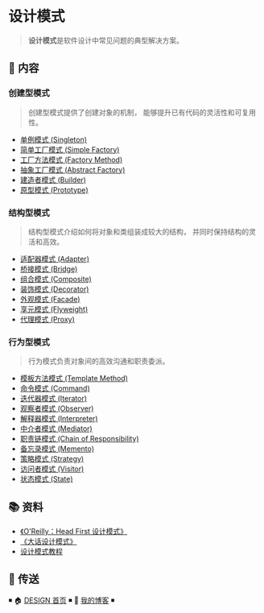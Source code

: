 # 设计模式

> **设计模式**是软件设计中常见问题的典型解决方案。

## 📖 内容

### 创建型模式

> 创建型模式提供了创建对象的机制， 能够提升已有代码的灵活性和可复用性。

- [单例模式 (Singleton)](单例模式.md)
- [简单工厂模式 (Simple Factory)](简单工厂模式.md)
- [工厂方法模式 (Factory Method)](工厂方法模式.md)
- [抽象工厂模式 (Abstract Factory)](抽象工厂模式.md)
- [建造者模式 (Builder)](建造者模式.md)
- [原型模式 (Prototype)](原型模式.md)

### 结构型模式

> 结构型模式介绍如何将对象和类组装成较大的结构， 并同时保持结构的灵活和高效。

- [适配器模式 (Adapter)](适配器模式.md)
- [桥接模式 (Bridge)](桥接模式.md)
- [组合模式 (Composite)](组合模式.md)
- [装饰模式 (Decorator)](装饰模式.md)
- [外观模式 (Facade)](外观模式.md)
- [享元模式 (Flyweight)](享元模式.md)
- [代理模式 (Proxy)](代理模式.md)

### 行为型模式

> 行为模式负责对象间的高效沟通和职责委派。

- [模板方法模式 (Template Method)](模板方法模式.md)
- [命令模式 (Command)](命令模式.md)
- [迭代器模式 (Iterator)](迭代器模式.md)
- [观察者模式 (Observer)](观察者模式.md)
- [解释器模式 (Interpreter)](解释器模式.md)
- [中介者模式 (Mediator)](中介者模式.md)
- [职责链模式 (Chain of Responsibility)](职责链模式.md)
- [备忘录模式 (Memento)](备忘录模式.md)
- [策略模式 (Strategy)](策略模式.md)
- [访问者模式 (Visitor)](访问者模式.md)
- [状态模式 (State)](状态模式.md)

## 📚 资料

- [《O'Reilly：Head First 设计模式》](https://item.jd.com/10100236.html)
- [《大话设计模式》](https://item.jd.com/10079261.html)
- [设计模式教程](https://refactoringguru.cn/design-patterns/catalog)

## 🚪 传送

◾ 🏠 [DESIGN 首页](https://github.com/dunwu/design) ◾ 🎯 [我的博客](https://github.com/dunwu/blog) ◾
